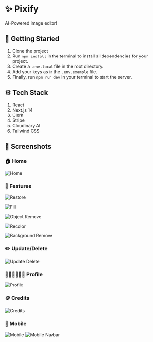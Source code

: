 # ✨ Pixify

AI-Powered image editor!

## 🚀 Getting Started

1. Clone the project
2. Run `npm install` in the terminal to install all dependencies for your project.
3. Create a `.env.local` file in the root directory.
4. Add your keys as in the `.env.example` file.
5. Finally, run `npm run dev` in your terminal to start the server.

## ⚙️ Tech Stack

1. React
2. Next.js 14
3. Clerk
4. Stripe
5. Cloudinary AI
6. Tailwind CSS

## 📸 Screenshots

### 🏠 Home

![Home](./screenshots/home.png)

### 🤖 Features

![Restore](./screenshots/restore.png)

![Fill](./screenshots/fill.png)

![Object Remove](./screenshots/object-remove.png)

![Recolor](./screenshots/recolor.png)

![Background Remove](./screenshots/bg-remove.png)

### ✏️ Update/Delete

![Update Delete](./screenshots/update.png)

### 🙍🏼‍♂️🙍🏼‍♀️ Profile

![Profile](./screenshots/profile.png)

### 🪙 Credits

![Credits](./screenshots/credits.png)

### 📱 Mobile

![Mobile](./screenshots/mobile.png)
![Mobile Navbar](./screenshots/mobile-nav.png)
